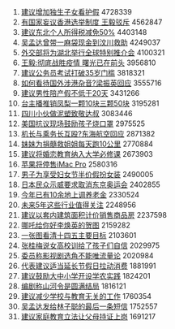 1. [建议增加独生子女看护假](http://www.baidu.com/baidu?cl=3&tn=SE_baiduhomet8_jmjb7mjw&rsv_dl=fyb_top&fr=top1000&wd=%BD%A8%D2%E9%D4%F6%BC%D3%B6%C0%C9%FA%D7%D3%C5%AE%BF%B4%BB%A4%BC%D9) 4728339
1. [有国家妄议香港选举制度 王毅驳斥](http://www.baidu.com/baidu?cl=3&tn=SE_baiduhomet8_jmjb7mjw&rsv_dl=fyb_top&fr=top1000&wd=%D3%D0%B9%FA%BC%D2%CD%FD%D2%E9%CF%E3%B8%DB%D1%A1%BE%D9%D6%C6%B6%C8%20%CD%F5%D2%E3%B2%B5%B3%E2) 4562847
1. [建议东北个人所得税减免50%](http://www.baidu.com/baidu?cl=3&tn=SE_baiduhomet8_jmjb7mjw&rsv_dl=fyb_top&fr=top1000&wd=%BD%A8%D2%E9%B6%AB%B1%B1%B8%F6%C8%CB%CB%F9%B5%C3%CB%B0%BC%F5%C3%E250%25) 4403148
1. [吴孟达曾带一麻袋现金到汶川救助](http://www.baidu.com/baidu?cl=3&tn=SE_baiduhomet8_jmjb7mjw&rsv_dl=fyb_top&fr=top1000&wd=%CE%E2%C3%CF%B4%EF%D4%F8%B4%F8%D2%BB%C2%E9%B4%FC%CF%D6%BD%F0%B5%BD%E3%EB%B4%A8%BE%C8%D6%FA) 4249037
1. [外交部将为湖北举行全球特别推介会](http://www.baidu.com/baidu?cl=3&tn=SE_baiduhomet8_jmjb7mjw&rsv_dl=fyb_top&fr=top1000&wd=%CD%E2%BD%BB%B2%BF%BD%AB%CE%AA%BA%FE%B1%B1%BE%D9%D0%D0%C8%AB%C7%F2%CC%D8%B1%F0%CD%C6%BD%E9%BB%E1) 4100321
1. [王毅:彻底战胜疫情 曙光已在前头](http://www.baidu.com/baidu?cl=3&tn=SE_baiduhomet8_jmjb7mjw&rsv_dl=fyb_top&fr=top1000&wd=%CD%F5%D2%E3%3A%B3%B9%B5%D7%D5%BD%CA%A4%D2%DF%C7%E9%20%CA%EF%B9%E2%D2%D1%D4%DA%C7%B0%CD%B7) 3956810
1. [建议公务员考试打破35岁门槛](http://www.baidu.com/baidu?cl=3&tn=SE_baiduhomet8_jmjb7mjw&rsv_dl=fyb_top&fr=top1000&wd=%BD%A8%D2%E9%B9%AB%CE%F1%D4%B1%BF%BC%CA%D4%B4%F2%C6%C635%CB%EA%C3%C5%BC%F7) 3818321
1. [如何看待国外涉港杂音?梁振英回应](http://www.baidu.com/baidu?cl=3&tn=SE_baiduhomet8_jmjb7mjw&rsv_dl=fyb_top&fr=top1000&wd=%C8%E7%BA%CE%BF%B4%B4%FD%B9%FA%CD%E2%C9%E6%B8%DB%D4%D3%D2%F4%3F%C1%BA%D5%F1%D3%A2%BB%D8%D3%A6) 3555716
1. [建议男性陪产假不低于20天](http://www.baidu.com/baidu?cl=3&tn=SE_baiduhomet8_jmjb7mjw&rsv_dl=fyb_top&fr=top1000&wd=%BD%A8%D2%E9%C4%D0%D0%D4%C5%E3%B2%FA%BC%D9%B2%BB%B5%CD%D3%DA20%CC%EC) 3431266
1. [台主播推销凤梨一颗10块三颗50块](http://www.baidu.com/baidu?cl=3&tn=SE_baiduhomet8_jmjb7mjw&rsv_dl=fyb_top&fr=top1000&wd=%CC%A8%D6%F7%B2%A5%CD%C6%CF%FA%B7%EF%C0%E6%D2%BB%BF%C510%BF%E9%C8%FD%BF%C550%BF%E9) 3195281
1. [四川小伙做泥塑致敬达叔](http://www.baidu.com/baidu?cl=3&tn=SE_baiduhomet8_jmjb7mjw&rsv_dl=fyb_top&fr=top1000&wd=%CB%C4%B4%A8%D0%A1%BB%EF%D7%F6%C4%E0%CB%DC%D6%C2%BE%B4%B4%EF%CA%E5) 3083446
1. [美国抗议现场鼓励孩子烧口罩](http://www.baidu.com/baidu?cl=3&tn=SE_baiduhomet8_jmjb7mjw&rsv_dl=fyb_top&fr=top1000&wd=%C3%C0%B9%FA%BF%B9%D2%E9%CF%D6%B3%A1%B9%C4%C0%F8%BA%A2%D7%D3%C9%D5%BF%DA%D5%D6) 2975525
1. [机长与乘务长互殴?东海航空回应](http://www.baidu.com/baidu?cl=3&tn=SE_baiduhomet8_jmjb7mjw&rsv_dl=fyb_top&fr=top1000&wd=%BB%FA%B3%A4%D3%EB%B3%CB%CE%F1%B3%A4%BB%A5%C5%B9%3F%B6%AB%BA%A3%BA%BD%BF%D5%BB%D8%D3%A6) 2871382
1. [妹妹为捐髓救姐姐每天跑10公里](http://www.baidu.com/baidu?cl=3&tn=SE_baiduhomet8_jmjb7mjw&rsv_dl=fyb_top&fr=top1000&wd=%C3%C3%C3%C3%CE%AA%BE%E8%CB%E8%BE%C8%BD%E3%BD%E3%C3%BF%CC%EC%C5%DC10%B9%AB%C0%EF) 2770884
1. [建议将婚恋教育纳入大学必修课](http://www.baidu.com/baidu?cl=3&tn=SE_baiduhomet8_jmjb7mjw&rsv_dl=fyb_top&fr=top1000&wd=%BD%A8%D2%E9%BD%AB%BB%E9%C1%B5%BD%CC%D3%FD%C4%C9%C8%EB%B4%F3%D1%A7%B1%D8%D0%DE%BF%CE) 2673903
1. [苹果将停售iMac Pro](http://www.baidu.com/baidu?cl=3&tn=SE_baiduhomet8_jmjb7mjw&rsv_dl=fyb_top&fr=top1000&wd=%C6%BB%B9%FB%BD%AB%CD%A3%CA%DBiMac%20Pro) 2580316
1. [男子为享受妇女节半价假扮女装](http://www.baidu.com/baidu?cl=3&tn=SE_baiduhomet8_jmjb7mjw&rsv_dl=fyb_top&fr=top1000&wd=%C4%D0%D7%D3%CE%AA%CF%ED%CA%DC%B8%BE%C5%AE%BD%DA%B0%EB%BC%DB%BC%D9%B0%E7%C5%AE%D7%B0) 2490005
1. [日本民众示威要求取消东京奥运会](http://www.baidu.com/baidu?cl=3&tn=SE_baiduhomet8_jmjb7mjw&rsv_dl=fyb_top&fr=top1000&wd=%C8%D5%B1%BE%C3%F1%D6%DA%CA%BE%CD%FE%D2%AA%C7%F3%C8%A1%CF%FB%B6%AB%BE%A9%B0%C2%D4%CB%BB%E1) 2402855
1. [今年已有10余地上调养老金](http://www.baidu.com/baidu?cl=3&tn=SE_baiduhomet8_jmjb7mjw&rsv_dl=fyb_top&fr=top1000&wd=%BD%F1%C4%EA%D2%D1%D3%D010%D3%E0%B5%D8%C9%CF%B5%F7%D1%F8%C0%CF%BD%F0) 2330524
1. [未来5年这些行业值得关注](http://www.baidu.com/baidu?cl=3&tn=SE_baiduhomet8_jmjb7mjw&rsv_dl=fyb_top&fr=top1000&wd=%CE%B4%C0%B45%C4%EA%D5%E2%D0%A9%D0%D0%D2%B5%D6%B5%B5%C3%B9%D8%D7%A2) 2248956
1. [建议以套内建筑面积计价销售商品房](http://www.baidu.com/baidu?cl=3&tn=SE_baiduhomet8_jmjb7mjw&rsv_dl=fyb_top&fr=top1000&wd=%BD%A8%D2%E9%D2%D4%CC%D7%C4%DA%BD%A8%D6%FE%C3%E6%BB%FD%BC%C6%BC%DB%CF%FA%CA%DB%C9%CC%C6%B7%B7%BF) 2237598
1. [哪吒给你好李焕英的贺图](http://www.baidu.com/baidu?cl=3&tn=SE_baiduhomet8_jmjb7mjw&rsv_dl=fyb_top&fr=top1000&wd=%C4%C4%DF%B8%B8%F8%C4%E3%BA%C3%C0%EE%BB%C0%D3%A2%B5%C4%BA%D8%CD%BC) 2159282
1. [一张图看清十四五主要目标](http://www.baidu.com/baidu?cl=3&tn=SE_baiduhomet8_jmjb7mjw&rsv_dl=fyb_top&fr=top1000&wd=%D2%BB%D5%C5%CD%BC%BF%B4%C7%E5%CA%AE%CB%C4%CE%E5%D6%F7%D2%AA%C4%BF%B1%EA) 2103601
1. [张桂梅说女高校训给了孩子们自信](http://www.baidu.com/baidu?cl=3&tn=SE_baiduhomet8_jmjb7mjw&rsv_dl=fyb_top&fr=top1000&wd=%D5%C5%B9%F0%C3%B7%CB%B5%C5%AE%B8%DF%D0%A3%D1%B5%B8%F8%C1%CB%BA%A2%D7%D3%C3%C7%D7%D4%D0%C5) 2029975
1. [委员称影视剧选角不能唯流量论](http://www.baidu.com/baidu?cl=3&tn=SE_baiduhomet8_jmjb7mjw&rsv_dl=fyb_top&fr=top1000&wd=%CE%AF%D4%B1%B3%C6%D3%B0%CA%D3%BE%E7%D1%A1%BD%C7%B2%BB%C4%DC%CE%A8%C1%F7%C1%BF%C2%DB) 2020984
1. [代表建议适当延长节假日拉动消费](http://www.baidu.com/baidu?cl=3&tn=SE_baiduhomet8_jmjb7mjw&rsv_dl=fyb_top&fr=top1000&wd=%B4%FA%B1%ED%BD%A8%D2%E9%CA%CA%B5%B1%D1%D3%B3%A4%BD%DA%BC%D9%C8%D5%C0%AD%B6%AF%CF%FB%B7%D1) 1881991
1. [建议鼓励大中小学开设学农实践](http://www.baidu.com/baidu?cl=3&tn=SE_baiduhomet8_jmjb7mjw&rsv_dl=fyb_top&fr=top1000&wd=%BD%A8%D2%E9%B9%C4%C0%F8%B4%F3%D6%D0%D0%A1%D1%A7%BF%AA%C9%E8%D1%A7%C5%A9%CA%B5%BC%F9) 1824201
1. [编剧称山河令是圆满结局](http://www.baidu.com/baidu?cl=3&tn=SE_baiduhomet8_jmjb7mjw&rsv_dl=fyb_top&fr=top1000&wd=%B1%E0%BE%E7%B3%C6%C9%BD%BA%D3%C1%EE%CA%C7%D4%B2%C2%FA%BD%E1%BE%D6) 1816121
1. [建议减少学校与教育无关的工作](http://www.baidu.com/baidu?cl=3&tn=SE_baiduhomet8_jmjb7mjw&rsv_dl=fyb_top&fr=top1000&wd=%BD%A8%D2%E9%BC%F5%C9%D9%D1%A7%D0%A3%D3%EB%BD%CC%D3%FD%CE%DE%B9%D8%B5%C4%B9%A4%D7%F7) 1760354
1. [吴孟达发给林子聪的最后一条短信](http://www.baidu.com/baidu?cl=3&tn=SE_baiduhomet8_jmjb7mjw&rsv_dl=fyb_top&fr=top1000&wd=%CE%E2%C3%CF%B4%EF%B7%A2%B8%F8%C1%D6%D7%D3%B4%CF%B5%C4%D7%EE%BA%F3%D2%BB%CC%F5%B6%CC%D0%C5) 1752557
1. [建议家庭教育立法让父母持证上岗](http://www.baidu.com/baidu?cl=3&tn=SE_baiduhomet8_jmjb7mjw&rsv_dl=fyb_top&fr=top1000&wd=%BD%A8%D2%E9%BC%D2%CD%A5%BD%CC%D3%FD%C1%A2%B7%A8%C8%C3%B8%B8%C4%B8%B3%D6%D6%A4%C9%CF%B8%DA) 1691217